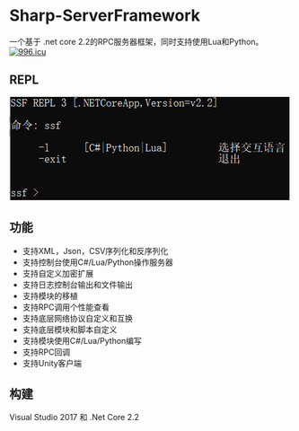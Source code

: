 # Sharp-ServerFramework
一个基于 .net core 2.2的RPC服务器框架，同时支持使用Lua和Python。
[![996.icu](https://img.shields.io/badge/link-996.icu-red.svg)](https://996.icu)

## REPL
![GitHub Logo](/Images/REPL.png)

## 功能
* 支持XML，Json，CSV序列化和反序列化
* 支持控制台使用C#/Lua/Python操作服务器
* 支持自定义加密扩展
* 支持日志控制台输出和文件输出
* 支持模块的移植
* 支持RPC调用个性能查看
* 支持底层网络协议自定义和互换
* 支持底层模块和脚本自定义
* 支持模块使用C#/Lua/Python编写
* 支持RPC回调
* 支持Unity客户端

## 构建
Visual Studio 2017 和 .Net Core 2.2
